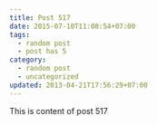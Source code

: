 ```yaml
---
title: Post 517
date: 2015-07-10T11:08:54+07:00
tags:
  - random post
  - post has 5
category:
  - random post
  - uncategorized
updated: 2013-04-21T17:56:29+07:00
---
```

This is content of post 517